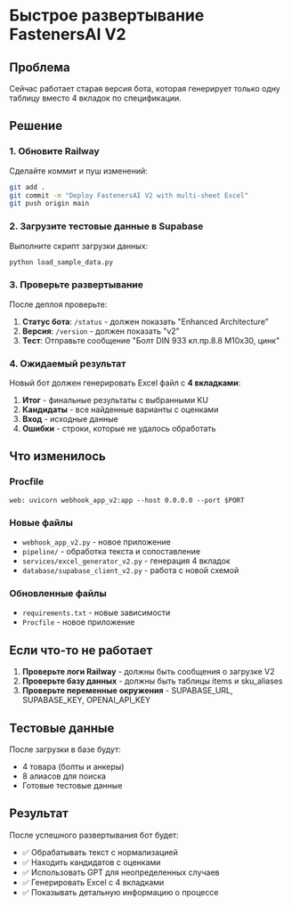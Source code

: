 # Быстрое развертывание FastenersAI V2

## Проблема
Сейчас работает старая версия бота, которая генерирует только одну таблицу вместо 4 вкладок по спецификации.

## Решение

### 1. Обновите Railway

Сделайте коммит и пуш изменений:

```bash
git add .
git commit -m "Deploy FastenersAI V2 with multi-sheet Excel"
git push origin main
```

### 2. Загрузите тестовые данные в Supabase

Выполните скрипт загрузки данных:

```bash
python load_sample_data.py
```

### 3. Проверьте развертывание

После деплоя проверьте:

1. **Статус бота**: `/status` - должен показать "Enhanced Architecture"
2. **Версия**: `/version` - должен показать "v2"
3. **Тест**: Отправьте сообщение "Болт DIN 933 кл.пр.8.8 М10х30, цинк"

### 4. Ожидаемый результат

Новый бот должен генерировать Excel файл с **4 вкладками**:

1. **Итог** - финальные результаты с выбранными KU
2. **Кандидаты** - все найденные варианты с оценками
3. **Вход** - исходные данные
4. **Ошибки** - строки, которые не удалось обработать

## Что изменилось

### Procfile
```
web: uvicorn webhook_app_v2:app --host 0.0.0.0 --port $PORT
```

### Новые файлы
- `webhook_app_v2.py` - новое приложение
- `pipeline/` - обработка текста и сопоставление
- `services/excel_generator_v2.py` - генерация 4 вкладок
- `database/supabase_client_v2.py` - работа с новой схемой

### Обновленные файлы
- `requirements.txt` - новые зависимости
- `Procfile` - новое приложение

## Если что-то не работает

1. **Проверьте логи Railway** - должны быть сообщения о загрузке V2
2. **Проверьте базу данных** - должны быть таблицы items и sku_aliases
3. **Проверьте переменные окружения** - SUPABASE_URL, SUPABASE_KEY, OPENAI_API_KEY

## Тестовые данные

После загрузки в базе будут:
- 4 товара (болты и анкеры)
- 8 алиасов для поиска
- Готовые тестовые данные

## Результат

После успешного развертывания бот будет:
- ✅ Обрабатывать текст с нормализацией
- ✅ Находить кандидатов с оценками
- ✅ Использовать GPT для неопределенных случаев
- ✅ Генерировать Excel с 4 вкладками
- ✅ Показывать детальную информацию о процессе
